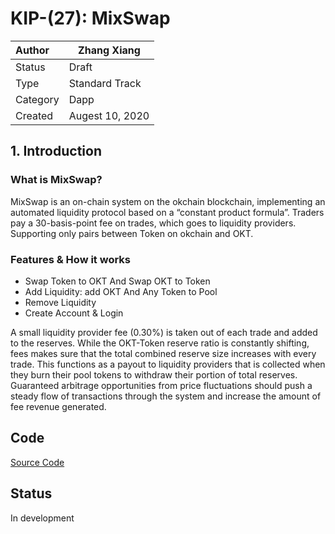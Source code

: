 # KIP-(27): MixSwap

| Author   | Zhang Xiang |
| :------- | ---------------------- |
| Status   | Draft                  |
| Type     | Standard Track         |
| Category | Dapp              |
| Created  | Augest 10, 2020           |

## 1. Introduction

### What is MixSwap? 
MixSwap is an on-chain system on the okchain blockchain, implementing an automated liquidity protocol based on a “constant product formula”. 
Traders pay a 30-basis-point fee on trades, which goes to liquidity providers. Supporting only pairs between Token on okchain and OKT.

### Features & How it works
- Swap Token to OKT And Swap OKT to Token
- Add Liquidity: add OKT And Any Token to Pool
- Remove Liquidity
- Create Account & Login

A small liquidity provider fee (0.30%) is taken out of each trade and added to the reserves. While the OKT-Token reserve ratio is constantly shifting, fees makes sure that the total combined reserve size increases with every trade. This functions as a payout to liquidity providers that is collected when they burn their pool tokens to withdraw their portion of total reserves. Guaranteed arbitrage opportunities from price fluctuations should push a steady flow of transactions through the system and increase the amount of fee revenue generated.


## Code
[Source Code](https://github.com/shellteo/myMix)

## Status
In development
